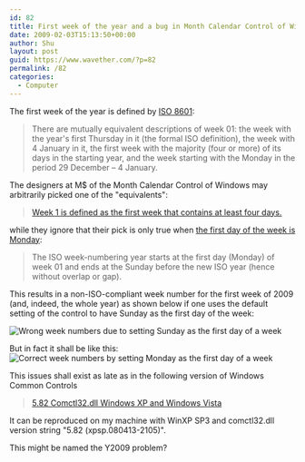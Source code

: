 ```yaml
---
id: 82
title: First week of the year and a bug in Month Calendar Control of Windows
date: 2009-02-03T15:13:50+00:00
author: Shu
layout: post
guid: https://www.wavether.com/?p=82
permalink: /82
categories:
  - Computer
---
```

The first week of the year is defined by [ISO
8601](http://en.wikipedia.org/wiki/ISO_8601#Week_dates):

> There are mutually equivalent descriptions of week 01:
> the week with the year's first Thursday in it (the formal ISO definition),
> the week with 4 January in it,
> the first week with the majority (four or more) of its days in the starting year, and
> the week starting with the Monday in the period 29 December – 4 January.

The designers at M$ of the Month Calendar Control of Windows may arbitrarily
picked one of the "equivalents":

> [Week 1 is defined as the first week that contains at least four
> days.](http://msdn.microsoft.com/en-us/library/bb760919(VS.85).aspx)

while they ignore that their pick is only true when [the first day of the week
is Monday](http://en.wikipedia.org/wiki/ISO_8601#Week_dates):

> The ISO week-numbering year starts at the first day (Monday) of week 01 and
> ends at the Sunday before the new ISO year (hence without overlap or gap).

This results in a non-ISO-compliant week number for the first week of 2009
(and, indeed, the whole year) as shown below if one uses the default setting of
the control to have Sunday as the first day of the week:

![Wrong week numbers due to setting Sunday as the first day of a
week](/assets/2009/01/screenshot.png)

But in fact it shall be like this:
![Correct week numbers by setting Monday as the first day of a
week](/assets/2009/01/screenshot1.png)


This issues shall exist as late as in the following version of Windows Common
Controls

> [5.82 Comctl32.dll Windows XP and Windows
> Vista](http://msdn.microsoft.com/en-us/library/bb776779(VS.85).aspx)

It can be reproduced on my machine with WinXP SP3 and comctl32.dll version
string "5.82 (xpsp.080413-2105)".

This might be named the Y2009 problem?
